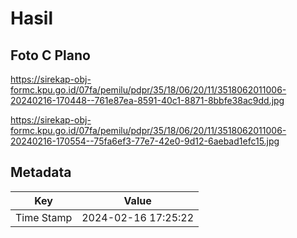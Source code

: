 # Hasil

## Foto C Plano

https://sirekap-obj-formc.kpu.go.id/07fa/pemilu/pdpr/35/18/06/20/11/3518062011006-20240216-170448--761e87ea-8591-40c1-8871-8bbfe38ac9dd.jpg

https://sirekap-obj-formc.kpu.go.id/07fa/pemilu/pdpr/35/18/06/20/11/3518062011006-20240216-170554--75fa6ef3-77e7-42e0-9d12-6aebad1efc15.jpg


## Metadata

| Key        | Value               |
| ---------- | ------------------- |
| Time Stamp | 2024-02-16 17:25:22 |



